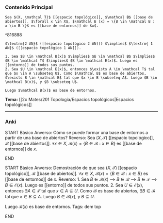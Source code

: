 ### Contenido Principal

```ad-proposition
Sea $(X, \mathcal T)$ [[espacio topológico]], $\mathcal B$ [[base de abiertos]]. $\forall x \in X$, $\mathcal B (x) = \{B \in \mathcal B : x \in B \}$ es [[base de entornos]] de $x$.
```

^816888

```ad-note
$\textrm{2 AN}$ ([[espacio topológico 2 AN]]) $\implies$ $\textrm{ 1 AN}$ ([[espacio topológico 1 AN]]).
```

```ad-proof
1. Sea $B \in \mathcal B(x)$ $\implies$ $B \in \mathcal B$ $\implies$ $B \in \mathcal T$ $\implies$ $B \in \mathcal E(x)$. Luego es [[entorno]] de todos sus puntos.
2. Sea $U \in \mathcal E(x)$, entonces $\exists A \in \mathcal T$ tal que $x \in A \subseteq U$. Como $\mathcal B$ es base de abiertos, $\exists B \in \mathcal B$ tal que $x \in B \subseteq A$. Luego $B \in \mathcal B(x)$, y $B \subseteq U$.

Luego $\mathcal B(x)$ es base de entornos.
```

**Tema:** [[2o Mates/201 Topología/Espacios topológicos|Espacios topológicos]]

---
### Anki

START
Básico
Anverso: Cómo se puede formar una base de entornos a partir de una base de abiertos?
Reverso: Sea $(X, \mathcal T)$ [[espacio topológico]], $\mathcal B$ [[base de abiertos]]. $\forall x \in X$, $\mathcal B (x) = \{B \in \mathcal B : x \in B \}$ es [[base de entornos]] de $x$.
<!--ID: 1727966478937-->
END

START
Básico
Anverso: Demostración de que sea $(X, \mathcal T)$ [[espacio topológico]], $\mathcal B$ [[base de abiertos]]. $\forall x \in X$, $\mathcal B (x) = \{B \in \mathcal B : x \in B \}$ es [[base de entornos]] de $x$.
Reverso: 1. Sea $B \in \mathcal B(x)$ $\implies$ $B \in \mathcal B$ $\implies$ $B \in \mathcal T$ $\implies$ $B \in \mathcal E(x)$. Luego es [[entorno]] de todos sus puntos.
2. Sea $U \in \mathcal E(x)$, entonces $\exists A \in \mathcal T$ tal que $x \in A \subseteq U$. Como $\mathcal B$ es base de abiertos, $\exists B \in \mathcal B$ tal que $x \in B \subseteq A$. Luego $B \in \mathcal B(x)$, y $B \subseteq U$.

Luego $\mathcal B(x)$ es base de entornos.
Tags: dem top
<!--ID: 1727966478955-->
END
